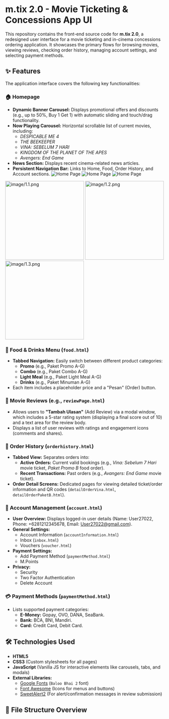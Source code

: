 # m.tix 2.0 - Movie Ticketing & Concessions App UI

This repository contains the front-end source code for **m.tix 2.0**, a redesigned user interface for a movie ticketing and in-cinema concessions ordering application. It showcases the primary flows for browsing movies, viewing reviews, checking order history, managing account settings, and selecting payment methods.

## ✨ Features

The application interface covers the following key functionalities:

### 🏠 Homepage
* **Dynamic Banner Carousel:** Displays promotional offers and discounts (e.g., up to 50%, Buy 1 Get 1) with automatic sliding and touch/drag functionality.
* **Now Playing Carousel:** Horizontal scrollable list of current movies, including:
    * *DESPICABLE ME 4*
    * *THE BEEKEEPER*
    * *VINA: SEBELUM 7 HARI*
    * *KINGDOM OF THE PLANET OF THE APES*
    * *Avengers: End Game*
* **News Section:** Displays recent cinema-related news articles.
* **Persistent Navigation Bar:** Links to Home, Food, Order History, and Account sections.
![Home Page](image/1.1.png)
![Home Page](image/1.2.png)
![Home Page](image/1.3.png)

<img src="image/1.1.png" width="250" alt=image/1.1.png>
<img src="image/1.2.png" width="250" alt=image/1.2.png>
<img src="image/1.3.png" width="250" alt=image/1.3.png>

### 🍿 Food & Drinks Menu (`food.html`)
* **Tabbed Navigation:** Easily switch between different product categories:
    * **Promo** (e.g., Paket Promo A-G)
    * **Combo** (e.g., Paket Combo A-G)
    * **Light Meal** (e.g., Paket Light Meal A-G)
    * **Drinks** (e.g., Paket Minuman A-G)
* Each item includes a placeholder price and a "Pesan" (Order) button.

### 📝 Movie Reviews (e.g., `reviewPage.html`)
* Allows users to **"Tambah Ulasan"** (Add Review) via a modal window, which includes a 5-star rating system (displaying a final score out of 10) and a text area for the review body.
* Displays a list of user reviews with ratings and engagement icons (comments and shares).

### 🧾 Order History (`orderhistory.html`)
* **Tabbed View:** Separates orders into:
    * **Active Orders:** Current valid bookings (e.g., *Vina: Sebelum 7 Hari* movie ticket, *Paket Promo B* food order).
    * **Recent Transactions:** Past orders (e.g., *Avangers: End Game* movie ticket).
* **Order Detail Screens:** Dedicated pages for viewing detailed ticket/order information and QR codes (`detailOrderVina.html`, `detailOrderPaketB.html`).

### 👤 Account Management (`account.html`)
* **User Overview:** Displays logged-in user details (Name: User27022, Phone: +6281212345678, Email: User27022@gmail.com).
* **General Settings:**
    * Account Information (`accountInformation.html`)
    * Inbox (`inbox.html`)
    * Vouchers (`voucher.html`)
* **Payment Settings:**
    * Add Payment Method (`paymentMethod.html`)
    * M.Points
* **Privacy:**
    * Security
    * Two Factor Authentication
    * Delete Account

### 💳 Payment Methods (`paymentMethod.html`)
* Lists supported payment categories:
    * **E-Money:** Gopay, OVO, DANA, SeaBank.
    * **Bank:** BCA, BNI, Mandiri.
    * **Card:** Credit Card, Debit Card.

## 🛠️ Technologies Used

* **HTML5**
* **CSS3** (Custom stylesheets for all pages)
* **JavaScript** (Vanilla JS for interactive elements like carousels, tabs, and modals)
* **External Libraries:**
    * [Google Fonts](https://fonts.googleapis.com/css2?family=Baloo+Bhai+2:wght@400..800&display=swap) (`Baloo Bhai 2` font)
    * [Font Awesome](https://cdnjs.cloudflare.com/ajax/libs/font-awesome/6.5.2/css/all.min.css) (Icons for menus and buttons)
    * [SweetAlert2](https://cdn.jsdelivr.net/npm/sweetalert2@11) (For alert/confirmation messages in review submission)

## 📁 File Structure Overview
